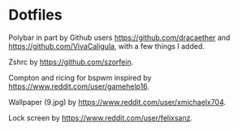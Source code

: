 # Dotfiles
Polybar in part by Github users https://github.com/dracaether and https://github.com/VivaCaligula, with a few things I added.

Zshrc by https://github.com/szorfein.

Compton and ricing for bspwm inspired by https://www.reddit.com/user/gamehelp16.

Wallpaper (9.jpg) by https://www.reddit.com/user/xmichaelx704.

Lock screen by https://www.reddit.com/user/felixsanz.
